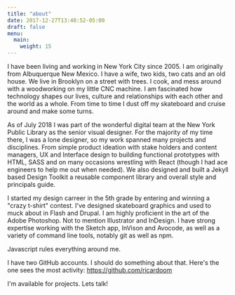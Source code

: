 ```yaml
---
title: "about"
date: 2017-12-27T13:48:52-05:00
draft: false
menu: 
  main:
    weight: 15
---
```

I have been living and working in New York City since 2005. I am originally from Albuquerque New Mexico. I have a wife, two kids, two cats and an old house. We live in Brooklyn on a street with trees. I cook, and mess around with a woodworking on my little CNC machine. I am fascinated how technology shapes our lives, culture and relationships with each other and the world as a whole. From time to time I dust off my skateboard and cruise around and make some turns.
 
As of July 2018 I was part of the wonderful digital team at the New York Public Library as the senior visual designer. For the majority of my time there, I was a lone designer, so my work spanned many projects and disciplines. From simple product ideation with stake holders and content managers, UX and Interface design to building functional prototypes with HTML, SASS and on many occasions wrestling with React (though I had ace engineers to help me out when needed). We also designed and built a Jekyll based Design Toolkit a reusable component library and overall style and principals guide.
 
I started my design carreer in the 5th grade by entering and winning a "crazy t-shirt" contest. I've designed skateboard graphics and used to muck about in Flash and Drupal. I am highly proficient in the art of the Adobe Photoshop. Not to mention Illustrator and InDesign. I have strong expertise working with the Sketch app, InVison and Avocode, as well as a variety of command line tools, notably git as well as npm.

Javascript rules everything around me.
 
I have two GitHub accounts. I should do something about that. Here's the one sees the most activity:
https://github.com/ricardoom

I'm available for projects. Lets talk! 